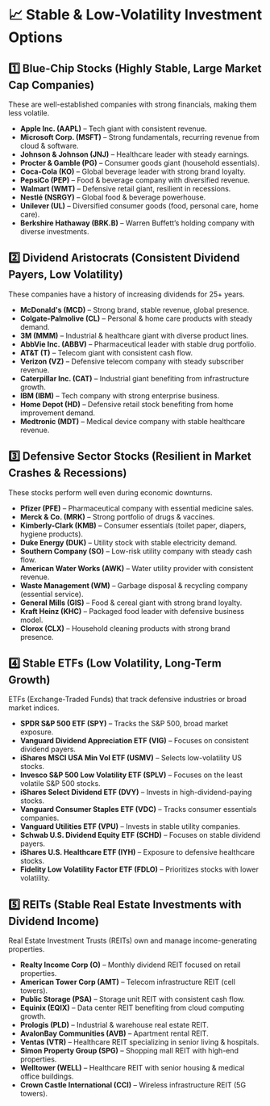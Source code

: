 # 📈 Stable & Low-Volatility Investment Options

## 1️⃣ Blue-Chip Stocks (Highly Stable, Large Market Cap Companies)
These are well-established companies with strong financials, making them less volatile.

- **Apple Inc. (AAPL)** – Tech giant with consistent revenue.
- **Microsoft Corp. (MSFT)** – Strong fundamentals, recurring revenue from cloud & software.
- **Johnson & Johnson (JNJ)** – Healthcare leader with steady earnings.
- **Procter & Gamble (PG)** – Consumer goods giant (household essentials).
- **Coca-Cola (KO)** – Global beverage leader with strong brand loyalty.
- **PepsiCo (PEP)** – Food & beverage company with diversified revenue.
- **Walmart (WMT)** – Defensive retail giant, resilient in recessions.
- **Nestlé (NSRGY)** – Global food & beverage powerhouse.
- **Unilever (UL)** – Diversified consumer goods (food, personal care, home care).
- **Berkshire Hathaway (BRK.B)** – Warren Buffett’s holding company with diverse investments.

## 2️⃣ Dividend Aristocrats (Consistent Dividend Payers, Low Volatility)
These companies have a history of increasing dividends for 25+ years.

- **McDonald's (MCD)** – Strong brand, stable revenue, global presence.
- **Colgate-Palmolive (CL)** – Personal & home care products with steady demand.
- **3M (MMM)** – Industrial & healthcare giant with diverse product lines.
- **AbbVie Inc. (ABBV)** – Pharmaceutical leader with stable drug portfolio.
- **AT&T (T)** – Telecom giant with consistent cash flow.
- **Verizon (VZ)** – Defensive telecom company with steady subscriber revenue.
- **Caterpillar Inc. (CAT)** – Industrial giant benefiting from infrastructure growth.
- **IBM (IBM)** – Tech company with strong enterprise business.
- **Home Depot (HD)** – Defensive retail stock benefiting from home improvement demand.
- **Medtronic (MDT)** – Medical device company with stable healthcare revenue.

## 3️⃣ Defensive Sector Stocks (Resilient in Market Crashes & Recessions)
These stocks perform well even during economic downturns.

- **Pfizer (PFE)** – Pharmaceutical company with essential medicine sales.
- **Merck & Co. (MRK)** – Strong portfolio of drugs & vaccines.
- **Kimberly-Clark (KMB)** – Consumer essentials (toilet paper, diapers, hygiene products).
- **Duke Energy (DUK)** – Utility stock with stable electricity demand.
- **Southern Company (SO)** – Low-risk utility company with steady cash flow.
- **American Water Works (AWK)** – Water utility provider with consistent revenue.
- **Waste Management (WM)** – Garbage disposal & recycling company (essential service).
- **General Mills (GIS)** – Food & cereal giant with strong brand loyalty.
- **Kraft Heinz (KHC)** – Packaged food leader with defensive business model.
- **Clorox (CLX)** – Household cleaning products with strong brand presence.

## 4️⃣ Stable ETFs (Low Volatility, Long-Term Growth)
ETFs (Exchange-Traded Funds) that track defensive industries or broad market indices.

- **SPDR S&P 500 ETF (SPY)** – Tracks the S&P 500, broad market exposure.
- **Vanguard Dividend Appreciation ETF (VIG)** – Focuses on consistent dividend payers.
- **iShares MSCI USA Min Vol ETF (USMV)** – Selects low-volatility US stocks.
- **Invesco S&P 500 Low Volatility ETF (SPLV)** – Focuses on the least volatile S&P 500 stocks.
- **iShares Select Dividend ETF (DVY)** – Invests in high-dividend-paying stocks.
- **Vanguard Consumer Staples ETF (VDC)** – Tracks consumer essentials companies.
- **Vanguard Utilities ETF (VPU)** – Invests in stable utility companies.
- **Schwab U.S. Dividend Equity ETF (SCHD)** – Focuses on stable dividend payers.
- **iShares U.S. Healthcare ETF (IYH)** – Exposure to defensive healthcare stocks.
- **Fidelity Low Volatility Factor ETF (FDLO)** – Prioritizes stocks with lower volatility.

## 5️⃣ REITs (Stable Real Estate Investments with Dividend Income)
Real Estate Investment Trusts (REITs) own and manage income-generating properties.

- **Realty Income Corp (O)** – Monthly dividend REIT focused on retail properties.
- **American Tower Corp (AMT)** – Telecom infrastructure REIT (cell towers).
- **Public Storage (PSA)** – Storage unit REIT with consistent cash flow.
- **Equinix (EQIX)** – Data center REIT benefiting from cloud computing growth.
- **Prologis (PLD)** – Industrial & warehouse real estate REIT.
- **AvalonBay Communities (AVB)** – Apartment rental REIT.
- **Ventas (VTR)** – Healthcare REIT specializing in senior living & hospitals.
- **Simon Property Group (SPG)** – Shopping mall REIT with high-end properties.
- **Welltower (WELL)** – Healthcare REIT with senior housing & medical office buildings.
- **Crown Castle International (CCI)** – Wireless infrastructure REIT (5G towers).
